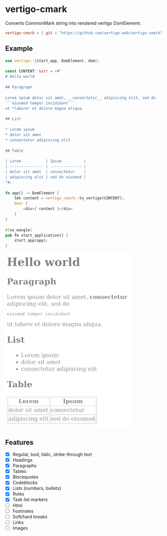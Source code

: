# vertigo-cmark

Converts CommonMark string into rendered vertigo DomElement.

```toml
vertigo-cmark = { git = "https://github.com/vertigo-web/vertigo-cmark" }
```

## Example

```rust
use vertigo::{start_app, DomElement, dom};

const CONTENT: &str = r#"
# Hello world

## Paragraph

Lorem ipsum dolor sit amet, __consectetur__ adipiscing elit, sed do
```eiusmod tempor incididunt```
ut *labore* et dolore magna aliqua.

## List

* Lorem ipsum
* dolor sit amet
* consectetur adipiscing elit

## Table

| Lorem           | Ipsum          |
| --------------- | -------------- |
| dolor sit amet  | consectetur    |
| adipiscing elit | sed do eiusmod |
"#;

fn app() -> DomElement {
    let content = vertigo_cmark::to_vertigo(CONTENT);
    dom! {
        <div>{ content }</div>
    }
}

#[no_mangle]
pub fn start_application() {
    start_app(app);
}
```

![image](example.png)

## Features

- [x] Regular, bod, italic, strike-through text
- [x] Headings
- [x] Paragraphs
- [x] Tables
- [x] Blockquotes
- [x] Codeblocks
- [x] Lists (numbers, bullets)
- [x] Rules
- [x] Task list markers
- [ ] Html
- [ ] Footnotes
- [ ] Soft/hard breaks
- [ ] Links
- [ ] Images
